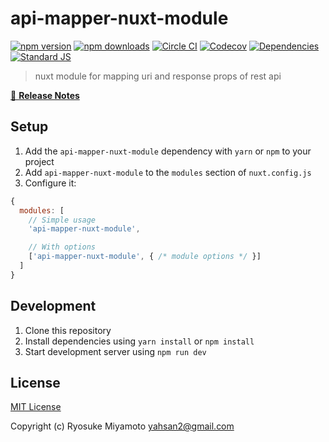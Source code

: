# api-mapper-nuxt-module

[![npm version][npm-version-src]][npm-version-href]
[![npm downloads][npm-downloads-src]][npm-downloads-href]
[![Circle CI][circle-ci-src]][circle-ci-href]
[![Codecov][codecov-src]][codecov-href]
[![Dependencies][david-dm-src]][david-dm-href]
[![Standard JS][standard-js-src]][standard-js-href]

> nuxt module for mapping uri and response props of rest api

[📖 **Release Notes**](./CHANGELOG.md)

## Setup

1. Add the `api-mapper-nuxt-module` dependency with `yarn` or `npm` to your project
2. Add `api-mapper-nuxt-module` to the `modules` section of `nuxt.config.js`
3. Configure it:

```js
{
  modules: [
    // Simple usage
    'api-mapper-nuxt-module',

    // With options
    ['api-mapper-nuxt-module', { /* module options */ }]
  ]
}
```

## Development

1. Clone this repository
2. Install dependencies using `yarn install` or `npm install`
3. Start development server using `npm run dev`

## License

[MIT License](./LICENSE)

Copyright (c) Ryosuke Miyamoto <yahsan2@gmail.com>

<!-- Badges -->
[npm-version-src]: https://img.shields.io/npm/dt/api-mapper-nuxt-module.svg?style=flat-square
[npm-version-href]: https://npmjs.com/package/api-mapper-nuxt-module

[npm-downloads-src]: https://img.shields.io/npm/v/api-mapper-nuxt-module/latest.svg?style=flat-square
[npm-downloads-href]: https://npmjs.com/package/api-mapper-nuxt-module

[circle-ci-src]: https://img.shields.io/circleci/project/github/yahsan2/api-mapper-nuxt-module.svg?style=flat-square
[circle-ci-href]: https://circleci.com/gh/yahsan2/api-mapper-nuxt-module

[codecov-src]: https://img.shields.io/codecov/c/github/yahsan2/api-mapper-nuxt-module.svg?style=flat-square
[codecov-href]: https://codecov.io/gh/yahsan2/api-mapper-nuxt-module

[david-dm-src]: https://david-dm.org/yahsan2/api-mapper-nuxt-module/status.svg?style=flat-square
[david-dm-href]: https://david-dm.org/yahsan2/api-mapper-nuxt-module

[standard-js-src]: https://img.shields.io/badge/code_style-standard-brightgreen.svg?style=flat-square
[standard-js-href]: https://standardjs.com
